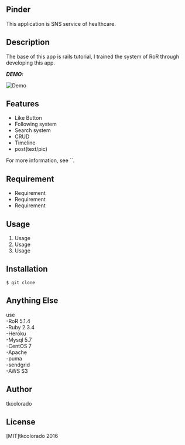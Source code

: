 ## Pinder 
This application is SNS service of healthcare.

## Description
The base of this app is rails tutorial, I trained the system of RoR through developing this app.  


***DEMO:***

![Demo]()

## Features

- Like Button
- Following system
- Search system  
- CRUD  
- Timeline  
- post(text/pic)  

For more information, see ``.

## Requirement

- Requirement
- Requirement
- Requirement

## Usage

1. Usage
2. Usage
3. Usage

## Installation

    $ git clone 

## Anything Else  
use  
-RoR 5.1.4  
-Ruby 2.3.4  
-Heroku  
-Mysql 5.7  
-CentOS 7  
-Apache  
-puma  
-sendgrid  
-AWS S3

## Author

tkcolorado

## License

[MIT]tkcolorado 2016
